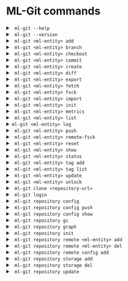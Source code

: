 # ML-Git commands #

<details markdown="1">
<summary><code> ml-git --help </code></summary>
<br>

```
Usage: ml-git [OPTIONS] COMMAND [ARGS]...

Options:
  --version  Show the version and exit.

Commands:
  clone       Clone an ml-git repository ML_GIT_REPOSITORY_URL
  datasets    Management of datasets within this ml-git repository.
  labels      Management of labels sets within this ml-git repository.
  models      Management of models within this ml-git repository.
  repository  Management of this ml-git repository.
```

Example:
```
ml-git --help
```

</details>

<details markdown="1">
<summary><code> ml-git --version </code></summary>

Displays the installed version of ML-Git.

</details>

<details markdown="1">
<summary><code> ml-git &lt;ml-entity&gt; add </code></summary>
<br>

```
Usage: ml-git datasets add [OPTIONS] ML_ENTITY_NAME [FILE_PATH]...

  Add datasets change set ML_ENTITY_NAME to the local ml-git staging area.

Options:
  --bumpversion                   Increment the version number when adding
                                  more files.
  --fsck                          Run fsck after command execution.
  --metric <TEXT FLOAT>...        Metric key and value.
  --metrics-file                  Metrics file path.
  --wizard                        Enable the wizard to request information
                                  when needed.
  --verbose                       Debug mode
```

Dataset example:
```
ml-git datasets add dataset-ex --bumpversion
```

ml-git expects datasets to be managed under _dataset_ directory.
\<ml-entity-name\> is also expected to be a repository under the tree structure and ml-git will search for it in the tree.
Under that repository, it is also expected to have a \<ml-entity-name\>.spec file, defining the ML entity to be added.
Optionally, one can add a README.md which will describe the dataset and be what will be shown in the github repository for that specific dataset.

Internally, the _ml-git add_ will add all the files under the \<ml-entity\> directory into the ml-git index / staging area.

Model example:
```
ml-git models add model-ex --metrics-file='/path/to/your/file.csv'
```

ml-git allows you to enter a metrics file or the metrics themselves on the command line when adding a model.

</details>

<details markdown="1">
<summary><code> ml-git &lt;ml-entity&gt; branch </code></summary>
<br>

```
Usage: ml-git datasets branch [OPTIONS] ML_ENTITY_NAME

  This command allows to check which tag is checked out in the ml-git
  workspace.

Options:
  --verbose  Debug mode
```

Example:
```
ml-git datasets branch imagenet8
```
Output:
```
('vision-computing__images__imagenet8__1', '48ba1e994a1e39e1b508bff4a3302a5c1bb9063e')
```

That information is equal to the HEAD reference from a git concept. ml-git keeps that information on a per \<ml-entity-name\> basis. which enables independent checkout of each of these \<ml-entity-name\>.

The output is a tuple:
1) the tag auto-generated by ml-git based on the \<ml-entity-name\>.spec (composite with categories, \<ml-entity-name\>, version)
2) the sha of the git commit of that \<ml-entity\> version
Both are the same representation. One is human-readable and is also used internally by ml-git to find out the path to the referenced \<ml-entity-name\>.

</details>

<details markdown="1">
<summary><code> ml-git &lt;ml-entity&gt; checkout </code></summary>
<br>

```
Usage: ml-git models checkout [OPTIONS] ML_ENTITY_TAG|ML_ENTITY

  Checkout the ML_ENTITY_TAG|ML_ENTITY of a model set into user workspace.

Options:
  -l, --with-labels           The checkout associated labels  in user
                              workspace as well.
  -d, --with-dataset          The checkout associated dataset in user
                              workspace as well.
  --retry INTEGER RANGE       Number of retries to download the files from the
                              storage. This number must be in the range 
                              0-999999999 [default: 2].
  --force                     Force checkout command to delete
                              untracked/uncommitted files from local
                              repository.
  --bare                      Ability to add/commit/push without having the
                              ml-entity checked out.
  --version INTEGER RANGE     Number of artifact version to be downloaded.
                              This number must be in the range 0-999999999 
                              [default: latest].
  --fail-limit INTEGER RANGE  Number of failures before aborting the command.
                              This number must be in the range 0-999999999
                              [default: no limit].
  --full                      Show all contents for each directory when
                              there are files to be discarded at checkout.
  --wizard                    Enable the wizard to request information when
                              needed.
  --verbose                   Debug mode
```

Examples:
```
ml-git datasets checkout computer-vision__images__faces__fddb__1
```
or you can use the name of the entity directly and download the latest available tag
```
ml-git datasets checkout fddb
```


Note:

```--d:``` It can only be used in checkout of labels and models to get the entities that are associated with the entity.

```--l:``` It can only be used in checkout of models to get the label entity that are associated with the entity.

```--sample-type, --sampling, --seed:``` These options are available only for dataset. If you use this option ml-git will not allow you to make changes to the entity and create a new tag.

</details>

<details markdown="1">
<summary><code> ml-git &lt;ml-entity&gt; commit </code></summary>
<br>

```
Usage: ml-git models commit [OPTIONS] ML_ENTITY_NAME

  Commit model change set of ML_ENTITY_NAME locally to this ml-git
  repository.

Options:
  --dataset NOT EMPTY STRING  Link a dataset entity name to this model set
                              version
  --labels NOT EMPTY STRING   Link a labels entity name to this model set
                              version
  --version INTEGER RANGE     Set the version number of the artifact. This
                              number must be in the range 0-999999999.
  -m, --message TEXT          Use the provided <msg> as the commit message.
  --fsck                      Run fsck after command execution.
  --wizard                    Enable the wizard to request information when
                              needed.
  --verbose                   Debug mode
```

Example:
```
ml-git models commit model-ex --dataset=dataset-ex
```

This command commits the index / staging area to the local repository. It is a 2-step operation in which 1) the actual data (blobs) is copied to the local repository, 2) committing the metadata to the git repository managing the metadata.
Internally, ml-git keeps track of files that have been added to the data storage and is storing that information to the metadata management layer to be able to restore any version of each \<ml-entity-name\>.

Another important feature of ml-git is the ability to keep track of the relationship between the ML entities. So when committing a label set, one can (should) provide the option ```--dataset=<dataset-name>```.
Internally, ml-git will inspect the HEAD / ref of the specified \<dataset-name\> checked out in the ml-git repository and will add that information to the specificatino file that is committed to the metadata repository.
With that relationship kept into the metadata repository, it is now possible for anyone to checkout exactly the same versions of labels and dataset.

Same for ML model, one can specify which dataset and label set that have been used to generate that model through ```--dataset=<dataset-name>``` and ```--labels=<labels-name>```

</details>

<details markdown="1">
<summary><code> ml-git &lt;ml-entity&gt; create </code></summary>
<br>

```
Usage: ml-git datasets create [OPTIONS] ARTIFACT_NAME

  This command will create the workspace structure with data and spec file
  for an entity and set the git and storage configurations. [This command 
  has a wizard that will request the necessary information if it is not 
  informed]

Options:
  --categories TEXT               Artifact's categories names. The categories
                                  names must be separated by comma. 
                                  E.g: "category1,category2,category3". [required]
  --mutability [strict|flexible|mutable]
                                  Mutability type.  [required]
  --storage-type [s3h|azureblobh|gdriveh|sftph]
                                  Storage type (s3h, azureblobh, gdriveh,
                                  sftph) [default: s3h]
  --version INTEGER RANGE         Set the version number of the artifact. This
                                  number must be in the range 0-999999999.
  --import NOT EMPTY STRING       Path to be imported to the project. NOTE:
                                  Mutually exclusive with argument:
                                  credentials_path, import_url.
  --wizard-config                 If specified, ask interactive questions at
                                  console for git & storage configurations.
                                  [DEPRECATED: This option should no longer be
                                  used.]
  --bucket-name NOT EMPTY STRING  Bucket name
  --import-url NOT EMPTY STRING   Import data from a google drive url. NOTE:
                                  Mutually exclusive with argument: import.
  --credentials-path NOT EMPTY STRING
                                  Directory of credentials.json. NOTE: This
                                  option is required if --import-url is used.
  --unzip                         Unzip imported zipped files. Only available
                                  if --import-url is used.
  --entity-dir NOT EMPTY STRING   The relative path where the entity will be
                                  created inside the ml entity directory.
  --wizard                        Enable the wizard to request information
                                  when needed.
  --verbose                       Debug mode
```

Examples:
 - To create an entity with s3 as storage and importing files from a path of your computer:
```
ml-git datasets create imagenet8 --storage-type=s3h --categories="computer-vision, images" --version=0 --import='/path/to/dataset' --mutability=strict
```

- To create an entity with s3 as storage and importing files from a google drive URL:
```
ml-git datasets create imagenet8 --storage-type=s3h --categories=computer-vision,images --import-url='gdrive.url' --credentials-path='/path/to/gdrive/credentials' --mutability=strict --unzip
```

</details>

<details markdown="1">
<summary><code> ml-git &lt;ml-entity&gt; diff </code></summary>
<br>

```
Usage: ml-git datasets diff [OPTIONS] ML_ENTITY_NAME FIRST_TAG SECOND_TAG
                            
  Print the difference between two entity tag versions. The command will
  show added, updated and deleted files.

Options:
  --full     Show all contents for each directory.
  --verbose  Debug mode
```

Examples:
 - To check the difference between entity tag versions:
```
ml-git datasets diff dataset-ex computer-vision__images__dataset-ex__1 computer-vision__images__dataset-ex__4
```
Output:
```
Added files:
    data/   ->      4 FILES
    tabular.csv
Updated files:
    data/dataset_test.csv
Deleted files:
    data/dataset_old.csv
```

- To check the difference between entity tag versions showing all contents for each directory:
```
ml-git datasets diff --full dataset-ex computer-vision__images__dataset-ex__1 computer-vision__images__dataset-ex__4
```
Output:
```
Added files:
    data/dataset_1.csv
    data/dataset_2.csv
    data/dataset_3.csv
    data/dataset_4.csv
    tabular.csv
Updated files:
    data/dataset_test.csv
Deleted files:
    data/dataset_old.csv
```

</details>

<details markdown="1">
<summary><code> ml-git &lt;ml-entity&gt; export </code></summary>
<br>

```
Usage: ml-git datasets export [OPTIONS] ML_ENTITY_TAG BUCKET_NAME

  This command allows you to export files from one storage (S3|MinIO) to
  another (S3|MinIO).

Options:
  --credentials TEXT     Profile of AWS credentials [default: default].
  --endpoint TEXT        Storage endpoint url.
  --region TEXT          AWS region name [default: us-east-1].
  --retry INTEGER RANGE  Number of retries to download the files from the
                         storage. This number must be in the range
                         0-999999999 [default: 2].
  --verbose              Debug mode
```

Example:
```
ml-git datasets export computer-vision__images__faces__fddb__1 minio
```

</details>

<details markdown="1">
<summary><code> ml-git &lt;ml-entity&gt; fetch </code></summary>
<br>

```
Usage: ml-git datasets fetch [OPTIONS] ML_ENTITY_TAG

  Allows you to download just the metadata files of an entity.

Options:
  --sample-type [group|range|random]
  --sampling TEXT                 The group: <amount>:<group> The group sample
                                  option consists of amount and group used to
                                  download a sample.
                                  range: <start:stop:step>
                                  The range sample option consists of start,
                                  stop and step used to download a sample. The
                                  start parameter can be equal or greater than
                                  zero.The stop parameter can be 'all', -1 or
                                  any integer above zero.
                                  random:
                                  <amount:frequency> The random sample option
                                  consists of amount and frequency used to
                                  download a sample.
  --seed TEXT                     Seed to be used in random-based samplers.
  --retry INTEGER RANGE           Number of retries to download the files from
                                  the storage. This number must be in the
                                  range 0-999999999 [default: 2].
  --verbose                       Debug mode
```

Example:
```
ml-git datasets fetch computer-vision__images__faces__fddb__1
```

</details>

<details markdown="1">
<summary><code> ml-git &lt;ml-entity&gt; fsck </code></summary>
<br>

```
Usage: ml-git datasets fsck [OPTIONS]

Options:
  --fix-workspace  Use this option to repair files identified as corrupted in
                   the entity workspace.
  --full           Show the list of corrupted files.
  --verbose        Debug mode
```

Example:
```
ml-git datasets fsck
```

This command will walk through the internal ml-git directories (index & local repository) and check the presence and integrity of all file blobs under its management.

This command will basically try to:

* Detect any chunk/blob that is corrupted or missing in the internal ml-git directory (.ml-git/{entity-type}/objects)
* Fetch files detected as corrupted or missing from storage
* Check the integrity of files mounted in the entities workspace
*  In fix-workspace mode, repair corrupted files found in the entities workspace. A file in the entities workspace is considered 'corrupted' based on the business rule defined by the mutability of the entity.
If you want to know more about each type of mutability and how it works, please take a look at [Mutability documentation](mutability_helper.md).

It will return the list of blobs that are corrupted/missing if the user passes the --full option.

</details>

<details markdown="1">
<summary><code> ml-git &lt;ml-entity&gt; import </code></summary>
<br>

```
Usage: ml-git datasets import [OPTIONS] BUCKET_NAME ENTITY_DIR

  This command allows you to download a file or directory from the S3 or
  Gdrive to ENTITY_DIR.

Options:
  --credentials TEXT          Input your profile to an s3 storage or your
                              credentials path to a gdrive storage.(eg,
                              --credentials=path/to/.credentials
  --region TEXT               AWS region name [default: us-east-1].
  --retry INTEGER RANGE       Number of retries to download the files from the
                              storage. This number must be in the range 
                              0-999999999 [default: 2].
  --path TEXT                 Storage folder path.
  --object TEXT               Filename in storage.
  --storage-type [s3|gdrive]  Storage type (s3, gdrive) [default: s3]
  --endpoint-url TEXT         Storage endpoint url.
  --verbose                   Debug mode

```

Example:
```
ml-git datasets import bucket-name dataset/computer-vision/imagenet8/data
```
For google drive storage:
```
ml-git datasets import gdrive-folder --storage-type=gdrive --object=file_to_download --credentials=credentials-path dataset/
```

</details>

<details markdown="1">
<summary><code> ml-git &lt;ml-entity&gt; init </code></summary>
<br>

```
Usage: ml-git datasets init [OPTIONS]

  Init a ml-git datasets repository.

Options:
  --verbose  Debug mode
```

Example:
```
ml-git datasets init
```

This command is mandatory to be executed just after the addition of a remote metadata repository (_ml-git \<ml-entity\> remote add_).
It initializes the metadata by pulling all metadata to the local repository.

</details>

<details markdown="1">
<summary><code> ml-git &lt;ml-entity&gt; metrics </code></summary>
<br>

```
Usage: ml-git models metrics [OPTIONS] ML_ENTITY_NAME

  Shows metrics information for each tag of the entity.

Options:
  --export-path TEXT        Set the path to export metrics to a file. NOTE:
                            This option is required if --export-type is used.
  --export-type [csv|json]  Choose the format of the file that will be
                            generated with the metrics [default: json].
  --verbose                 Debug mode
```

Example:
```
ml-git models metrics model-ex
```

Note:
```
This command is only available for model entities.
```

</details>

<details markdown="1">
<summary><code> ml-git &lt;ml-entity&gt; list </code></summary>
<br>

```
Usage: ml-git datasets list [OPTIONS]

  List datasets managed under this ml-git repository.

Options:
  --verbose  Debug mode
```

Example:
```
ml-git datasets list
```
Output:
```
ML dataset
|-- computer-vision
|   |-- images
|   |   |-- dataset-ex-minio
|   |   |-- imagenet8
|   |   |-- dataset-ex
```

</details>


<details markdown="1">
<summary><code>ml-git &lt;ml-entity&gt; log </code></summary>
<br>

```
Usage: ml-git datasets log [OPTIONS] ML_ENTITY_NAME

  This command shows ml-entity-name's commit information like author, date,
  commit message.

Options:
  --stat      Show amount of files and size of an ml-entity.
  --fullstat  Show added and deleted files.
  --verbose   Debug mode
```

Example:
```
ml-git datasets log dataset-ex
```

</details>



<details markdown="1">
<summary><code> ml-git &lt;ml-entity&gt; push </code></summary>
<br>

```
Usage: ml-git datasets push [OPTIONS] ML_ENTITY_NAME

  Push local commits from ML_ENTITY_NAME to remote ml-git repository &
  storage.

Options:
  --retry INTEGER RANGE       Number of retries to download the files from the
                              storage. This number must be in the range 
                              0-999999999 [default: 2].
  --clearonfail               Remove the files from the storage in case of
                              failure during the push operation.
  --fail-limit INTEGER RANGE  Number of failures before aborting the command.
                              This number must be in the range 0-999999999 
                              [default: no limit].
  --verbose                   Debug mode
```

Example:
```
ml-git datasets push dataset-ex
```

This command will perform a 2-step operations:
1. push all blobs to the configured data storage.
2. push all metadata related to the commits to the remote metadata repository.

</details>

<details markdown="1">
<summary><code> ml-git &lt;ml-entity&gt; remote-fsck </code></summary>
<br>

```
Usage: ml-git datasets remote-fsck [OPTIONS] ML_ENTITY_NAME
  This command will check and repair the remote, by default it will 
  only repair by uploading lacking chunks/blobs. Options bring more 
  specialized repairs.

Options:
  --thorough             Try to download the IPLD if it is not present in the
                         local repository to verify the existence of all
                         contained IPLD links associated.
  --paranoid             Adds an additional step that will download all IPLD
                         and its associated IPLD links to verify the content
                         by computing the multihash of all these.
  --retry INTEGER RANGE  Number of retries to download the files from the
                         storage. This number must be in the range 0-999999999 
                         [default: 2].
  --full                 Show the list of fixed and unfixed blobs and IPLDs.
  --wizard               Enable the wizard to request information when needed.
  --verbose              Debug mode
```

Example:
```
ml-git datasets remote-fsck dataset-ex
```

This ml-git command will basically try to:

* Detects any chunk/blob lacking in a remote storage for a specific ML artefact version
* Repair - if possible - by uploading lacking chunks/blobs
* In paranoid mode, verifies the content of all the blobs

</details>

<details markdown="1">
<summary><code> ml-git &lt;ml-entity&gt; reset </code></summary>
<br>

```
Usage: ml-git datasets reset [OPTIONS] ML_ENTITY_NAME

  Reset ml-git state(s) of an ML_ENTITY_NAME

Options:
  --hard                     Remove untracked files from workspace, files to
                             be committed from staging area as well as
                             committed files upto <reference>.
  --mixed                    Revert the committed files and the staged files
                             to 'Untracked Files'. This is the default action.
  --soft                     Revert the committed files to 'Changes to be
                             committed'.
  --reference [head|head~1]  head:Will keep the metadata in the current
                             commit.
                             head~1:Will move the metadata to the last
                             commit.
  --verbose                  Debug mode
```

Examples:

```
ml-git datasets reset dataset-ex --hard
```

* Undo the committed changes.
* Undo the added/tracked files.
* Reset the workspace to fit with the current HEAD state.

```
ml-git datasets reset dataset-ex --mixed
```
if HEAD:
* nothing happens.
else:
* Undo the committed changes.
* Undo the added/tracked files.

```
ml-git datasets reset dataset-ex --soft
```
if HEAD:
* nothing happens.
else:
* Undo the committed changes.

</details>

<details markdown="1">
<summary><code> ml-git &lt;ml-entity&gt; show </code></summary>
<br>

```
Usage: ml-git datasets show [OPTIONS] ML_ENTITY_NAME

  Print the specification file of the entity.

Options:
  --verbose  Debug mode
```

Example:
```
ml-git datasets show dataset-ex
```
Output:
```
-- dataset : imagenet8 --
categories:
- vision-computing
- images
manifest:
  files: MANIFEST.yaml
  storage: s3h://mlgit-datasets
name: imagenet8
version: 1
```

</details>

<details markdown="1">
<summary><code> ml-git &lt;ml-entity&gt; status </code></summary>
<br>

```
Usage: ml-git datasets status [OPTIONS] ML_ENTITY_NAME [STATUS_DIRECTORY]

  Print the files that are tracked or not and the ones that are in the
  index/staging area.

Options:
  --full     Show all contents for each directory.
  --verbose  Debug mode
```

Example:
```
ml-git datasets status dataset-ex
```

</details>

<details markdown="1">
<summary><code> ml-git &lt;ml-entity&gt; tag add</code></summary>
<br>

```
Usage: ml-git datasets tag add [OPTIONS] ML_ENTITY_NAME TAG

  Use this command to associate a tag to a commit.

Options:
  --verbose  Debug mode
```

Example:
```
ml-git datasets tag add dataset-ex my_tag
```

</details>

<details markdown="1">
<summary><code> ml-git &lt;ml-entity&gt; tag list </code></summary>
<br>

```
Usage: ml-git datasets tag list [OPTIONS] ML_ENTITY_NAME

  List tags of ML_ENTITY_NAME from this ml-git repository.

Options:
  --verbose  Debug mode
```

Example:
```
ml-git datasets tag list dataset-ex
```

</details>

<details markdown="1">
<summary><code> ml-git &lt;ml-entity&gt; update </code></summary>
<br>

```
Usage: ml-git datasets update [OPTIONS]

  This command will update the metadata repository.

Options:
  --verbose  Debug mode
```

Example:
```
ml-git datasets update
```

This command enables one to have the visibility of what has been shared since the last update (new ML entity, new versions).
</details>

<details markdown="1">
<summary><code> ml-git &lt;ml-entity&gt; unlock </code></summary>
<br>

```
Usage: ml-git datasets unlock [OPTIONS] ML_ENTITY_NAME FILE

  This command add read and write permissions to file or directory. Note:
  You should only use this command for the flexible mutability option.

Options:
  --verbose  Debug mode
```

Example:
```
ml-git datasets unlock dataset-ex data/file1.txt
```

Note:

```
You should only use this command for the flexible mutability option.
```
 
</details>


<details markdown="1">
<summary><code> ml-git clone &lt;repository-url&gt; </code></summary>
<br>

```
Usage: ml-git clone [OPTIONS] REPOSITORY_URL [DIRECTORY]

  Clone an ml-git repository ML_GIT_REPOSITORY_URL

Options:
  --untracked  Does not preserve git repository tracking.
  --verbose    Debug mode
```

Example:
```
ml-git clone https://git@github.com/mlgit-repository
```

</details>

<details markdown="1">
<summary><code> ml-git login </code></summary>
<br>

```
Usage: ml-git login [OPTIONS]

  login command generates new Aws credential.

Options:
  --credentials TEXT  profile name for store credentials [default: default].
  --insecure          use this option when operating in a insecure location.
                      This option prevents storage of a cookie in the folder.
                      Never execute this program without --insecure option in
                      a compute device you do not trust.
  --rolearn TEXT      directly STS to this AWS Role ARN instead of the
                      selecting the option during runtime.
  --help              Show this message and exit.

```

Example:
```
ml-git login
```

</details>

<details markdown="1">
<summary><code> ml-git repository config </code></summary>
<br>

```
Usage: ml-git repository config [OPTIONS] COMMAND [ARGS]...

  Management of the ML-Git config file.

Options:
  --set-wizard [enabled|disabled] Enable or disable the wizard for all
                                  supported commands.
  --help                          Show this message and exit.

Commands:
  push  Create a new version of the ML-Git configuration file.
  show  Configuration of this ML-Git repository

```

Example:
```
ml-git repository config --set-wizard=enabled
```

</details>

<details markdown="1">
<summary><code> ml-git repository config push</code></summary>
<br>

```
Usage: ml-git repository config push [OPTIONS]

  Create a new version of the ML-Git configuration file. This command
  internally runs git's add, commit and push commands.

Options:
  -m, --message TEXT  Use the provided <msg> as the commit message.
  --verbose           Debug mode
```

Example:
```
ml-git repository config push -m "My commit message"
```

</details>

<details markdown="1">
<summary><code> ml-git repository config show</code></summary>
<br>

```
Usage: ml-git repository config show [OPTIONS]

  Configuration of this ml-git repository

Options:
  -l, --local   Local configurations
  -g, --global  Global configurations
  --verbose     Debug mode
```

Example:
```
ml-git repository config show
```
Output:
```
config:
{'datasets': {'git': 'git@github.com:example/your-mlgit-datasets'},
 'storages': {'s3': {'mlgit-datasets': {'aws-credentials': {'profile': 'mlgit'},
                                     'region': 'us-east-1'}}},
 'verbose': 'info'}
```

Use this command if you want to check what configuration ml-git is running with. It is highly likely one will need to 
change the default configuration to adapt for her needs.

</details>

<details markdown="1">
<summary><code> ml-git repository gc </code></summary>
<br>

```
Usage: ml-git repository gc [OPTIONS]

  Cleanup unnecessary files and optimize the use of the disk space.

Options:
  --verbose  Debug mode
```

This command will remove unnecessary files contained in the cache and objects directories of the ml-git metadata (.ml-git).

</details>


<details markdown="1">
<summary><code> ml-git repository graph </code></summary>
<br>

```
Usage: ml-git repository graph [OPTIONS]

  Creates a graph of all entity relations as an HTML file and automatically
  displays it in the default system application.

Options:
  --verbose           Debug mode
  --dot               Instead of creating an HTML file, it displays the graph
                      on the command line as a DOT language.
  --export-path TEXT  Set the directory path to export the generated graph file.
```

Example:
```
ml-git repository graph
```
Output:
```
digraph "Entities Graph" {
"models-ex (1)" [color="#d63638"];
"dataset-ex (1)" [color="#2271b1"];
"models-ex (1)" -> "dataset-ex (1)";
"models-ex (1)" [color="#d63638"];
"labels-ex (1)" [color="#996800"];
"models-ex (1)" -> "labels-ex (1)";
}
```

This command will iterate through the tags of all ML-Git entities and create the relationships between them.

Note: 

```
To successfully execute the command it is necessary that it is in an ML-Git project initialized, and with the URLs of the remote repositories properly configured.
```

</details>

<details markdown="1">
<summary><code> ml-git repository init </code></summary>
<br>

```
Usage: ml-git repository init [OPTIONS]

  Initialization of this ML-Git repository

Options:
  --help  Show this message and exit.
```

Example:
```
ml-git repository init
```

This is the first command you need to run to initialize a ml-git project. It will bascially create a default .ml-git/config.yaml

</details>

<details markdown="1">
<summary><code> ml-git repository remote &lt;ml-entity&gt; add </code></summary>
<br>

```
Usage: ml-git repository remote datasets add [OPTIONS] REMOTE_URL

  Add remote dataset metadata REMOTE_URL to this ml-git repository.

Options:
  -g, --global  Use this option to set configuration at global level
  --verbose     Debug mode
```

Example:
```
ml-git repository remote datasets add https://git@github.com/mlgit-datasets
```

</details>

<details markdown="1">
<summary><code> ml-git repository remote &lt;ml-entity&gt; del </code></summary>
<br>

```
Usage: ml-git repository remote datasets del [OPTIONS]

  Remove the REMOTE_URL datasets' metadata from this ml-git repository

Options:
  -g, --global  Use this option to set configuration at global level
  --verbose     Debug mode
```

Example:
```
ml-git repository remote datasets del
```

</details>

<details markdown="1">
<summary><code> ml-git repository remote config add </code></summary>
<br>

```
Usage: ml-git repository remote config add [OPTIONS] REMOTE_URL

  Starts a git at the root of the project and configure the remote.

Options:
  --verbose  Debug mode
```

Example:
```
ml-git repository remote config add https://git@github.com/mlgit-config
```

</details>

<details markdown="1">
<summary><code> ml-git repository storage add </code></summary>
<br>

```
Usage: ml-git repository storage add [OPTIONS] BUCKET_NAME

  Add a storage BUCKET_NAME to ml-git [This command has a wizard that 
  will request the necessary information if it is not informed]

Options:
  --credentials TEXT              Profile name for storage credentials
  --type [s3h|azureblobh|gdriveh|sftph]
                                  Storage type (s3h, azureblobh, gdriveh,
                                  sftph) [default: s3h]
  --region TEXT                   AWS region name for S3 bucket
  --endpoint-url TEXT             Storage endpoint url.
  --username TEXT                 The username for the sftp login.
  --private-key TEXT              Full path for the private key file.
  --port INTEGER                  SFTP port [default: 22].
  -g, --global                    Use this option to set configuration at
                                  global level
  --wizard                        Enable the wizard to request information
                                  when needed.
  --verbose                       Debug mode
```

Example:
```
ml-git repository storage add minio --endpoint-url=<minio-endpoint-url>
```

Use this command to add a data storage to a ml-git project.

</details>

<details markdown="1">
<summary><code> ml-git repository storage del </code></summary>
<br>

```
Usage: ml-git repository storage del [OPTIONS] BUCKET_NAME

  Delete a storage BUCKET_NAME from ml-git

Options:
  --type [s3h|azureblobh|gdriveh|sftph]
                                  Storage type (s3h, azureblobh, gdriveh,
                                  sftph) [default: s3h]
  -g, --global                    Use this option to set configuration at
                                  global level
  --wizard                        Enable the wizard to request information 
                                  when needed.
  --verbose                       Debug mode
```

Example:
```
ml-git repository storage del minio
```

</details>

<details markdown="1">
<summary><code> ml-git repository update </code></summary>
<br>

```
Usage: ml-git repository update [OPTIONS]

  This command will update all ml-entities' metadata repository.

Options:
  --verbose  Debug mode
```

Example:
```
ml-git repository update
```

</details>

